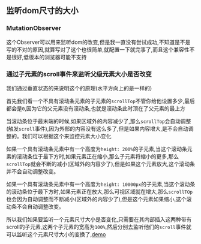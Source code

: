 ## 监听dom尺寸的大小
### MutationObserver
这个Observer可以用来监听dom的改变,但是我一直没有尝试成功,不知道是不是写的不对的原因,就算写对了这个也很简单,就配置一下就完事了,而且这个兼容性不是很好,低版本的浏览器可能不支持
### 通过子元素的scroll事件来监听父级元素大小是否改变
我们通过垂直状态的来说明这个的原理(水平方向上的是一样的)

首先我们看一个不具有滚动条元素的子元素的`scrollTop`不管你给他设置多少,最后都会是`0`,因为它的父元素没有滚动条,也就是滚动条此时顶在了父元素的最上方

当滚动条位于最末端的时候,如果区域外的内容减少了,那么`scrollTop`会自动调整(触发`scroll`事件),因为外部的内容没有这么多了,但是如果内容增大,是不会自动调整的。我们可以根据这个来监控元素大小变化

如果一个具有滚动条元素中有一个高度为`height: 200%`的子元素,当这个滚动条元素的滚动条位于最下方时,如果元素正在缩小,那么子元素将缩小的更多,那么`scrollTop`就会不断的减小(区域外的内容少了),但是如果这个元素放大,这个滚动条并不会自动调整改变。

如果一个具有滚动条元素中有一个高度为`height: 10000px`的子元素,当这个滚动条的滚动条位于最下方时,如果元素正在放大,那么可视区域就在增大,那么`scrollTOp`也会因为自动调整而不断减小(区域外的内容少了),但是这个元素如果缩小,这个滚动条不会自动调整改变。


所以我们如果要监听一个元素尺寸大小是否变化,只需要在其内部插入这两种带有scroll的子元素,这两个子元素的宽高为`100%`,然后分别去监听他们的`scroll`事件就可以监听这个元素尺寸大小的变换了,[demo](./index.html)